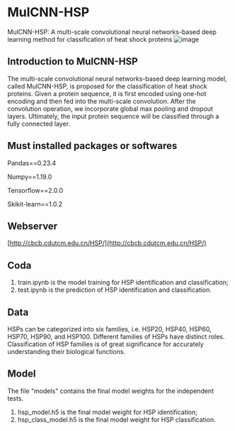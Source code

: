 # MulCNN-HSP
MulCNN-HSP: A multi-scale convolutional neural networks-based deep learning method for classification of heat shock proteins 
![image](https://github.com/GreatChenLab/MulCNN-HSP/assets/90399926/ebf33216-7b13-4434-90d2-93e03586fedc)
## Introduction to MulCNN-HSP
The multi-scale convolutional neural networks-based deep learning model, called MulCNN-HSP, is proposed for the classification of heat shock proteins. Given a protein sequence, it is first encoded using one-hot encoding and then fed into the multi-scale convolution. After the convolution operation, we incorporate global max pooling and dropout layers. Ultimately, the input protein sequence will be classified through a fully connected layer.

## Must installed packages or softwares
Pandas==0.23.4

Numpy==1.19.0

Tensorflow==2.0.0

Skikit-learn==1.0.2

## Webserver
[http://cbcb.cdutcm.edu.cn/HSP/](http://cbcb.cdutcm.edu.cn/HSP/)

## Coda
1. train.ipynb is the model training for HSP identification and classification;
2. test.ipynb is the prediction of HSP identification and classification.
## Data
HSPs can be categorized into six families, i.e. HSP20, HSP40, HSP60, HSP70, HSP90, and HSP100. Different families of HSPs have distinct roles. Classification of HSP families is of great significance for accurately understanding their biological functions.
## Model
The file "models" contains the final model weights for the independent tests. 
1. hsp_model.h5 is the final model weight for HSP identification; 
2. hsp_class_model.h5 is the final model weight for HSP classification.
